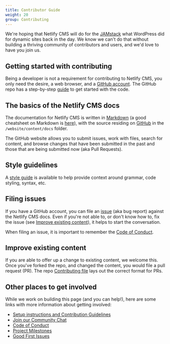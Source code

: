```yaml
---
title: Contributor Guide
weight: 20
group: Contributing
---
```


We're hoping that Netlify CMS will do for the [JAMstack](https://www.jamstack.org) what WordPress did for dynamic sites back in the day. We know we can't do that without building a thriving community of contributors and users, and we'd love to have you join us.

## Getting started with contributing
Being a developer is not a requirement for contributing to Netlify CMS, you only need the desire, a web browser, and a [GitHub account](https://github.com/join). The GitHub repo has a step-by-step [guide](https://github.com/netlify/netlify-cms/blob/master/CONTRIBUTING.md) to get started with the code.

## The basics of the Netlify CMS docs
The documentation for Netlify CMS is written in [Markdown](http://daringfireball.net/projects/markdown/) (a good cheatsheet on Markdown is [here](https://github.com/adam-p/markdown-here/wiki/Markdown-Cheatsheet)), with the source residing on [GitHub](https://github.com/netlify/netlify-cms) in the `/website/content/docs` folder.

The GitHub website allows you to submit issues, work with files, search for content, and browse changes that have been submitted in the past and those that are being submitted now (aka Pull Requests). 

## Style guidelines
A [style guide](/docs/writing-style-guide/) is available to help provide context around grammar, code styling, syntax, etc. 

## Filing issues
If you have a GitHub account, you can file an [issue](https://github.com/netlify/netlify-cms/issues) (aka bug report) against the Netlify CMS docs. Even if you're not able to, or don't know how to, fix the issue (see [Improve existing content](#improve-existing-content)), it helps to start the conversation. 

When filing an issue, it is important to remember the [Code of Conduct](https://github.com/netlify/netlify-cms/blob/master/CODE_OF_CONDUCT.md).

## Improve existing content
If you are able to offer up a change to existing content, we welcome this. Once you've forked the repo, and changed the content, you would file a pull request (PR). The repo [Contributing file](https://github.com/netlify/netlify-cms/blob/master/CONTRIBUTING.md) lays out the correct format for PRs.

## Other places to get involved
While we work on building this page (and you can help!), here are some links with more information about getting involved:

* [Setup instructions and Contribution Guidelines](https://github.com/netlify/netlify-cms/blob/master/CONTRIBUTING.md)
* [Join our Community Chat](https://netlifycms.org/chat)
* [Code of Conduct](https://github.com/netlify/netlify-cms/blob/master/CODE_OF_CONDUCT.md)
* [Project Milestones](https://github.com/netlify/netlify-cms/milestones)
* [Good First Issues](https://github.com/netlify/netlify-cms/issues?q=is%3Aissue+is%3Aopen+sort%3Aupdated-desc+label%3A%22good+first+issue%22+-label%3Aclaimed)
